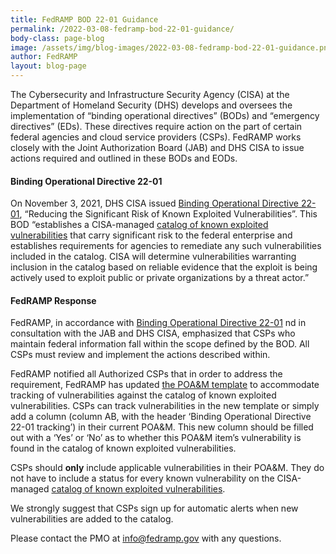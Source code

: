 ```yaml
---
title: FedRAMP BOD 22-01 Guidance
permalink: /2022-03-08-fedramp-bod-22-01-guidance/
body-class: page-blog
image: /assets/img/blog-images/2022-03-08-fedramp-bod-22-01-guidance.png
author: FedRAMP
layout: blog-page
---
```

The Cybersecurity and Infrastructure Security Agency (CISA) at the Department of Homeland Security (DHS) develops and oversees the implementation of “binding operational directives” (BODs) and “emergency directives” (EDs). These directives require action on the part of certain federal agencies and cloud service providers (CSPs). FedRAMP works closely with the Joint Authorization Board (JAB) and DHS CISA to issue actions required and outlined in these BODs and EODs.

<h4>Binding Operational Directive 22-01</h4>

On November 3, 2021, DHS CISA issued 
<a href="https://www.cisa.gov/binding-operational-directive-22-01" target="_blank" rel="noopener noreferrer">Binding Operational Directive 22-01</a>, “Reducing the Significant Risk of Known Exploited Vulnerabilities”. This BOD “establishes a CISA-managed <a href="https://www.cisa.gov/known-exploited-vulnerabilities-catalog" target="_blank" rel="noopener noreferrer">catalog of known exploited vulnerabilities</a> that carry significant risk to the federal enterprise and establishes requirements for agencies to remediate any such vulnerabilities included in the catalog. CISA will determine vulnerabilities warranting inclusion in the catalog based on reliable evidence that the exploit is being actively used to exploit public or private organizations by a threat actor.”

<h4>FedRAMP Response</h4>

FedRAMP, in accordance with <a href="https://www.cisa.gov/binding-operational-directive-22-01" target="_blank" rel="noopener noreferrer">Binding Operational Directive 22-01</a> nd in consultation with the JAB and DHS CISA, emphasized that CSPs who maintain federal information fall within the scope defined by the BOD. All CSPs must review and implement the actions described within.

FedRAMP notified all Authorized CSPs that in order to address the requirement, FedRAMP has updated <a href="https://www.fedramp.gov/assets/resources/templates/FedRAMP-POAM-Template.xlsm" target="_blank" rel="noopener noreferrer">the POA&M template</a> to accommodate tracking of vulnerabilities against the catalog of known exploited vulnerabilities. CSPs can track vulnerabilities in the new template or simply add a column (column AB, with the header ‘Binding Operational Directive 22-01 tracking’) in their current POA&M. This new column should be filled out with a ‘Yes’ or ‘No’ as to whether this POA&M item’s vulnerability is found in the catalog of known exploited vulnerabilities.  

CSPs should **only** include applicable vulnerabilities in their POA&M. They do not have to include a status for every known vulnerability on the CISA-managed <a href="https://www.cisa.gov/known-exploited-vulnerabilities-catalog" target="_blank" rel="noopener noreferrer">catalog of known exploited vulnerabilities</a>.

We strongly suggest that CSPs sign up for automatic alerts when new vulnerabilities are added to the catalog.

Please contact the PMO at <a href="mailto:info@fedramp.gov">info@fedramp.gov</a> with any questions.
